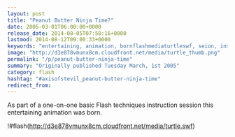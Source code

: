 ```yaml
---
layout: post
title: "Peanut Butter Ninja Time?"
date: 2005-03-01T06:00:00+0000
release_date: 2014-08-05T07:58:16+0000
lastmod: 2014-08-12T09:00:33+0000
keywords: "entertaining, animation, bornflashmediaturtleswf, seion, instruction"
image: "http://d3e878vmunx8cm.cloudfront.net/media/turtle_thumb.png"
permalink: "/p/peanut-butter-ninja-time"
summary: "Originally published Tuesday March, 1st 2005"
category: flash
hashtag: "#axisofstevil_peanut-butter-ninja-time"
redirect_from:
---
```


As part of a one-on-one basic Flash techniques instruction session this entertaining animation was born.

!#flash(http://d3e878vmunx8cm.cloudfront.net/media/turtle.swf)

